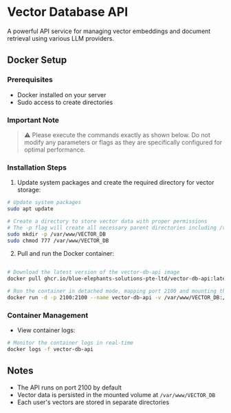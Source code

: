 # Vector Database API

A powerful API service for managing vector embeddings and document retrieval using various LLM providers.

## Docker Setup

### Prerequisites
- Docker installed on your server
- Sudo access to create directories

### Important Note
> ⚠️ Please execute the commands exactly as shown below. Do not modify any parameters or flags as they are specifically configured for optimal performance.

### Installation Steps

1. Update system packages and create the required directory for vector storage:
```bash
# Update system packages
sudo apt update

# Create a directory to store vector data with proper permissions
# The -p flag will create all necessary parent directories including /var/www if they don't exist
sudo mkdir -p /var/www/VECTOR_DB
sudo chmod 777 /var/www/VECTOR_DB
```

2. Pull and run the Docker container:
```bash

# Download the latest version of the vector-db-api image
docker pull ghcr.io/blue-elephants-solutions-pte-ltd/vector-db-api:latest

# Run the container in detached mode, mapping port 2100 and mounting the vector storage directory
docker run -d -p 2100:2100 --name vector-db-api -v /var/www/VECTOR_DB:/app/VECTOR_DB ghcr.io/blue-elephants-solutions-pte-ltd/vector-db-api:latest
```

### Container Management

- View container logs:
```bash
# Monitor the container logs in real-time
docker logs -f vector-db-api
```

## Notes

- The API runs on port 2100 by default
- Vector data is persisted in the mounted volume at `/var/www/VECTOR_DB`
- Each user's vectors are stored in separate directories
